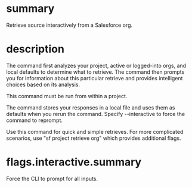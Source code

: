 # summary
  
Retrieve source interactively from a Salesforce org.

# description

The command first analyzes your project, active or logged-into orgs, and local defaults to determine what to retrieve. The command then prompts you for information about this particular retrieve and provides intelligent choices based on its analysis.

This command must be run from within a project.

The command stores your responses in a local file and uses them as defaults when you rerun the command. Specify --interactive to force the command to reprompt.

Use this command for quick and simple retrieves. For more complicated scenarios, use "sf project retrieve org" which provides additional flags.

# flags.interactive.summary

Force the CLI to prompt for all inputs.
